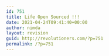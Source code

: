 ```yaml
---
id: 751
title: Life Open Sourced !!!
date: 2021-04-24T09:41:40+00:00
author: nimda
layout: revision
guid: http://revolutioners.com/?p=751
permalink: /?p=751
---
```

<figure class="wp-block-embed is-type-video is-provider-youtube wp-block-embed-youtube wp-embed-aspect-16-9 wp-has-aspect-ratio">

<div class="wp-block-embed__wrapper">
</div></figure>